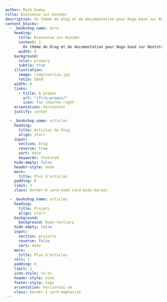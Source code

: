 ```yaml
---
author: Mark Dumay
title: Bienvenue sur Hinode!
description: Un thème de blog et de documentation pour Hugo basé sur Bootstrap 5.
content_blocks:
  - _bookshop_name: hero
    heading:
      title: Bienvenue sur Hinode!
      content: |-
        Un thème de blog et de documentation pour Hugo basé sur Bootstrap 5.
      width: 6
    background:
      color: primary
      subtle: true
    illustration:
      image: /img/sunrise.jpg
      ratio: 16x9
    width: 8
    links:
      - title: À propos
        url: "/fr/a-propos/"
        icon: fas chevron-right
    orientation: horizontal
    justify: center

  - _bookshop_name: articles
    heading:
      title: Articles de blog
      align: start
    input:
      section: blog
      reverse: true
      sort: date
      keywords: featured
    hide-empty: false
    header-style: none
    more:
      title: Plus d'articles
    padding: 0
    limit: 3
    class: border-0 card-zoom card-body-margin

  - _bookshop_name: articles
    heading:
      title: Projets
      align: start
    background:
      background: body-tertiary
    hide-empty: false
    input:
      section: projects
      reverse: false
      sort: date
    more:
      title: Plus d'articles
    cols: 1
    padding: 4
    limit: 2
    icon-style: fa-5x
    header-style: none
    footer-style: tags
    orientation: horizontal-sm
    class: border-1 card-emphasize
---
```


